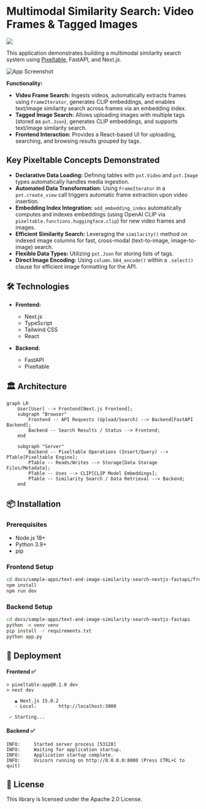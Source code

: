 # Multimodal Similarity Search: Video Frames & Tagged Images

<a href="https://github.com/pixeltable/pixeltable"><img src="https://img.shields.io/badge/Powered%20by-Pixeltable-blue.svg"/></a>

This application demonstrates building a multimodal similarity search system using [Pixeltable](https://github.com/pixeltable/pixeltable), FastAPI, and Next.js.

![App Screenshot](./screenshot.png)

**Functionality:**
- **Video Frame Search:** Ingests videos, automatically extracts frames using `FrameIterator`, generates CLIP embeddings, and enables text/image similarity search across frames via an embedding index.
- **Tagged Image Search:** Allows uploading images with multiple tags (stored as `pxt.Json`), generates CLIP embeddings, and supports text/image similarity search.
- **Frontend Interaction:** Provides a React-based UI for uploading, searching, and browsing results grouped by tags.

## Key Pixeltable Concepts Demonstrated

- **Declarative Data Loading:** Defining tables with `pxt.Video` and `pxt.Image` types automatically handles media ingestion.
- **Automated Data Transformation:** Using `FrameIterator` in a `pxt.create_view` call triggers automatic frame extraction upon video insertion.
- **Embedding Index Integration:** `add_embedding_index` automatically computes and indexes embeddings (using OpenAI CLIP via `pixeltable.functions.huggingface.clip`) for new video frames and images.
- **Efficient Similarity Search:** Leveraging the `similarity()` method on indexed image columns for fast, cross-modal (text-to-image, image-to-image) search.
- **Flexible Data Types:** Utilizing `pxt.Json` for storing lists of tags.
- **Direct Image Encoding:** Using `column.b64_encode()` within a `.select()` clause for efficient image formatting for the API.

## 🛠️ Technologies

- **Frontend:**
  - Next.js
  - TypeScript
  - Tailwind CSS
  - React

- **Backend:**
  - FastAPI
  - Pixeltable

## 🏛️ Architecture

```mermaid
graph LR
    User[User] --> Frontend[Next.js Frontend];
    subgraph "Browser"
        Frontend -- API Requests (Upload/Search) --> Backend[FastAPI Backend];
        Backend -- Search Results / Status --> Frontend;
    end

    subgraph "Server"
        Backend -- Pixeltable Operations (Insert/Query) --> PTable[Pixeltable Engine];
        PTable -- Reads/Writes --> Storage[Data Storage Files/Metadata];
        PTable -- Uses --> CLIP[CLIP Model Embeddings];
        PTable -- Similarity Search / Data Retrieval --> Backend;
    end
```

## 📦 Installation

### Prerequisites

- Node.js 18+
- Python 3.9+
- pip

### Frontend Setup

```bash
cd docs/sample-apps/text-and-image-similarity-search-nextjs-fastapi/frontend
npm install
npm run dev
```

### Backend Setup

```bash
cd docs/sample-apps/text-and-image-similarity-search-nextjs-fastapi
python -m venv venv
pip install -r requirements.txt
python app.py
```

## 🚀 Deployment

#### Frontend ✅

```
> pixeltable-app@0.1.0 dev
> next dev

   ▲ Next.js 15.0.2
   - Local:        http://localhost:3000

 ✓ Starting...
 ```

#### Backend ✅

```
INFO:     Started server process [53120]
INFO:     Waiting for application startup.
INFO:     Application startup complete.
INFO:     Uvicorn running on http://0.0.0.0:8000 (Press CTRL+C to quit)
```

## 📄 License

This library is licensed under the Apache 2.0 License.
